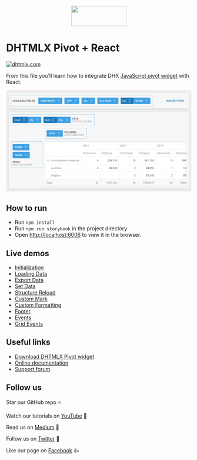 <p align="center">
	<a href="https://dhtmlx.github.io/react-pivot-demo/?path=/story/pivot--initialization">
		<img src="https://dhtmlx.github.io/react-widgets/static/logo_r.svg" width="150" height="55">
	</a>
</p>


# DHTMLX Pivot + React

[![dhtmlx.com](https://img.shields.io/badge/made%20by-DHTMLX-blue)](https://dhtmlx.com/)

From this file you'll learn how to integrate DHX [JavaScript pivot widget](https://dhtmlx.com/docs/products/dhtmlxPivot/) with React. 

[![dhx-pivot](https://raw.githubusercontent.com/plazarev/media/master/dhx-pivot.png)](https://dhtmlx.github.io/react-pivot-demo/?path=/story/pivot--initialization)

## How to run
- Run `npm install`
- Run `npm run storybook` in the project directory
- Open [http://localhost:6006](http://localhost:6006) to view it in the browser.

## Live demos

- [Initialization](https://dhtmlx.github.io/react-pivot-demo/?path=/story/pivot--initialization)
- [Loading Data](https://dhtmlx.github.io/react-pivot-demo/?path=/story/pivot--loading-data)
- [Export Data](https://dhtmlx.github.io/react-pivot-demo/?path=/story/pivot--export-data)
- [Set Data](https://dhtmlx.github.io/react-pivot-demo/?path=/story/pivot--set-data)
- [Structure Reload](https://dhtmlx.github.io/react-pivot-demo/?path=/story/pivot--structure-reload)
- [Custom Mark](https://dhtmlx.github.io/react-pivot-demo/?path=/story/pivot--custom-mark)
- [Custom Formatting](https://dhtmlx.github.io/react-pivot-demo/?path=/story/pivot--custom-formatting)
- [Footer](https://dhtmlx.github.io/react-pivot-demo/?path=/story/pivot--footer)
- [Events](https://dhtmlx.github.io/react-pivot-demo/?path=/story/pivot--events)
- [Grid Events](https://dhtmlx.github.io/react-pivot-demo/?path=/story/pivot--grid-events)

## Useful links

- [Download DHTMLX Pivot widget](https://dhtmlx.com/docs/products/dhtmlxPivot/download.shtml)
- [Online  documentation](https://docs.dhtmlx.com/pivot/index.html)
- [Support forum](https://forum.dhtmlx.com/c/widgets/pivot)

## Follow us

Star our GitHub repo :star:

Watch our tutorials on [YouTube](https://www.youtube.com/user/dhtmlx/videos) :eyes:

Read us on [Medium](https://medium.com/@dhtmlx) :newspaper:

Follow us on [Twitter](https://twitter.com/dhtmlx) :feet:

Like our page on [Facebook](https://www.facebook.com/dhtmlx/) :thumbsup:
